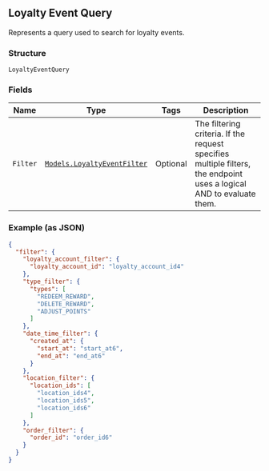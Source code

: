 ## Loyalty Event Query

Represents a query used to search for loyalty events.

### Structure

`LoyaltyEventQuery`

### Fields

| Name | Type | Tags | Description |
|  --- | --- | --- | --- |
| `Filter` | [`Models.LoyaltyEventFilter`](/doc/models/loyalty-event-filter.md) | Optional | The filtering criteria. If the request specifies multiple filters, <br>the endpoint uses a logical AND to evaluate them. |

### Example (as JSON)

```json
{
  "filter": {
    "loyalty_account_filter": {
      "loyalty_account_id": "loyalty_account_id4"
    },
    "type_filter": {
      "types": [
        "REDEEM_REWARD",
        "DELETE_REWARD",
        "ADJUST_POINTS"
      ]
    },
    "date_time_filter": {
      "created_at": {
        "start_at": "start_at6",
        "end_at": "end_at6"
      }
    },
    "location_filter": {
      "location_ids": [
        "location_ids4",
        "location_ids5",
        "location_ids6"
      ]
    },
    "order_filter": {
      "order_id": "order_id6"
    }
  }
}
```

